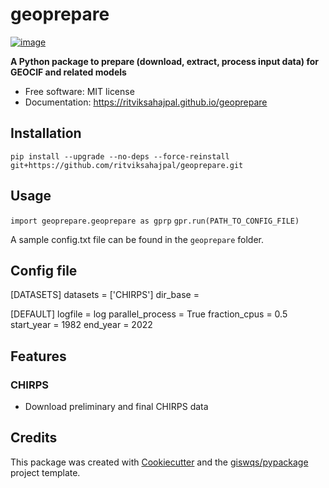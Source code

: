 # geoprepare


[![image](https://img.shields.io/pypi/v/geoprepare.svg)](https://pypi.python.org/pypi/geoprepare)


**A Python package to prepare (download, extract, process input data) for GEOCIF and related models**


-   Free software: MIT license
-   Documentation: https://ritviksahajpal.github.io/geoprepare

## Installation
`pip install --upgrade --no-deps --force-reinstall git+https://github.com/ritviksahajpal/geoprepare.git`

## Usage
`import geoprepare.geoprepare as gprp`
`gpr.run(PATH_TO_CONFIG_FILE)`

A sample config.txt file can be found in the `geoprepare` folder.

## Config file
[DATASETS]
datasets = ['CHIRPS']
dir_base =

[DEFAULT]
logfile = log
parallel_process = True
fraction_cpus = 0.5
start_year = 1982
end_year = 2022


## Features

### CHIRPS
- Download preliminary and final CHIRPS data

## Credits

This package was created with [Cookiecutter](https://github.com/cookiecutter/cookiecutter) and the [giswqs/pypackage](https://github.com/giswqs/pypackage) project template.
